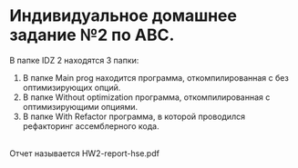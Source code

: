 # Индивидуальное домашнее задание №2 по АВС.
В папке IDZ 2 находятся 3 папки: <br />
1) В папке Main prog находится программа, откомпилированная с без оптимизирующих опций. <br />
2) В папке Without optimization программа, откомпилированная с оптимизирующими опциями. <br />
3) В папке With Refactor программа, в которой проводился рефакторинг ассемблерного кода. <br />
<br />
Отчет называется HW2-report-hse.pdf

